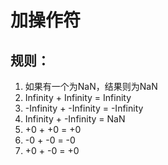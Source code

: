 # 加操作符

## 规则：

1. 如果有一个为NaN，结果则为NaN
2.  Infinity + Infinity = Infinity
3.  -Infinity + -Infinity = -Infinity
4. Infinity + -Infinity = NaN
5. +0 + +0 = +0
6. -0 + -0 = -0
7. +0 + -0 = +0